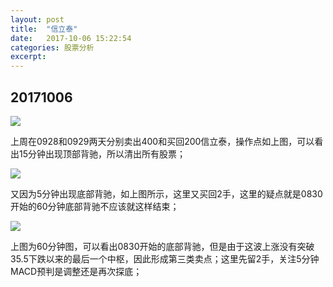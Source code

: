 ```yaml
---
layout: post
title:  "信立泰"
date:   2017-10-06 15:22:54
categories: 股票分析
excerpt: 
---
```


## 20171006

![](http://7xnjqr.com1.z0.glb.clouddn.com/%E4%BF%A1%E7%AB%8B%E6%B3%B0_20171006152136.png)

上周在0928和0929两天分别卖出400和买回200信立泰，操作点如上图，可以看出15分钟出现顶部背驰，所以清出所有股票；

![](http://7xnjqr.com1.z0.glb.clouddn.com/%E4%BF%A1%E7%AB%8B%E6%B3%B0_20171006152445.png)

又因为5分钟出现底部背驰，如上图所示，这里又买回2手，这里的疑点就是0830开始的60分钟底部背驰不应该就这样结束；

![](http://7xnjqr.com1.z0.glb.clouddn.com/%E4%BF%A1%E7%AB%8B%E6%B3%B0_20171006153116.png)

上图为60分钟图，可以看出0830开始的底部背驰，但是由于这波上涨没有突破35.5下跌以来的最后一个中枢，因此形成第三类卖点；这里先留2手，关注5分钟MACD预判是调整还是再次探底；